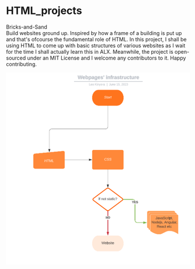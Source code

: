   # HTML_projects

Bricks-and-Sand  
Build websites ground up. Inspired by how a frame of a building is put up and that's ofcourse the fundamental role of HTML.
    In this project, I shall be using HTML to come up with basic structures of various websites as I wait for the time I shall actually learn this in ALX.
    Meanwhile, the project is open-sourced under an MIT License and I welcome any contributors to it. Happy contributing.

    
![flow chart](html_infrasture.PNG)
